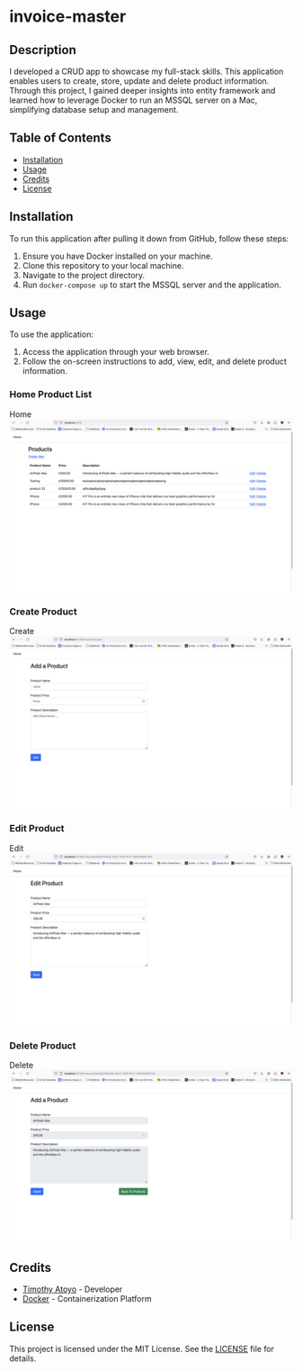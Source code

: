 # invoice-master

## Description

I developed a CRUD app to showcase my full-stack skills. This application enables users to create, store, update and delete product information. Through this project, I gained deeper insights into entity framework and learned how to leverage Docker to run an MSSQL server on a Mac, simplifying database setup and management.

## Table of Contents

- [Installation](#installation)
- [Usage](#usage)
- [Credits](#credits)
- [License](#license)

## Installation

To run this application after pulling it down from GitHub, follow these steps:

1. Ensure you have Docker installed on your machine.
2. Clone this repository to your local machine.
3. Navigate to the project directory.
4. Run `docker-compose up` to start the MSSQL server and the application.

## Usage

To use the application:

1. Access the application through your web browser.
2. Follow the on-screen instructions to add, view, edit, and delete product information.

### Home Product List 

Home![Product List](/wwwroot/Images/Home.png)

### Create Product
Create![Create Product](/wwwroot/Images/create.png)

### Edit Product
Edit![alt text](/wwwroot/Images/edit.png)

### Delete Product
Delete![Edit Product](/wwwroot/Images/delete.png)

## Credits

- [Timothy Atoyo](https://github.com/TimAtoyo/) - Developer
- [Docker](https://www.docker.com/) - Containerization Platform

## License

This project is licensed under the MIT License. See the [LICENSE](LICENSE) file for details.
